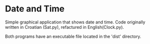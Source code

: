 # Date and Time

Simple graphical application that shows date and time. 
Code originally written in Croatian (Sat.py), refactured in English(Clock.py).

Both programs have an executable file located in the 'dist' directory. 

